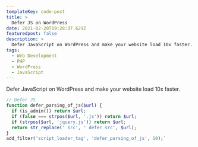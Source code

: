 ```yaml
---
templateKey: code-post
title: >
  Defer JS on WordPress
date: 2021-02-20T19:28:37.629Z
featuredpost: false
description: >
  Defer JavaScript on WordPress and make your website load 10x faster.
tags:
  - Web Development
  - PHP
  - WordPress
  - JavaScript
---
```


Defer JavaScript on WordPress and make your website load 10x faster.

```php
// Defer JS
function defer_parsing_of_js($url) {
  if (is_admin()) return $url;
  if (false === strpos($url, '.js')) return $url;
  if (strpos($url, 'jquery.js')) return $url;
  return str_replace(' src', ' defer src', $url);
}
add_filter('script_loader_tag', 'defer_parsing_of_js', 10);`
```
